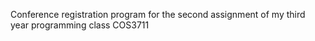 Conference registration program for the second assignment of my third year programming class COS3711
